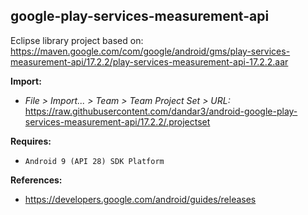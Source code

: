 ## google-play-services-measurement-api

Eclipse library project based on:<br/>
https://maven.google.com/com/google/android/gms/play-services-measurement-api/17.2.2/play-services-measurement-api-17.2.2.aar

**Import:**
- _File > Import... > Team > Team Project Set > URL:_<br/>
  https://raw.githubusercontent.com/dandar3/android-google-play-services-measurement-api/17.2.2/.projectset

**Requires:**
- `Android 9 (API 28) SDK Platform`

**References:**
- https://developers.google.com/android/guides/releases